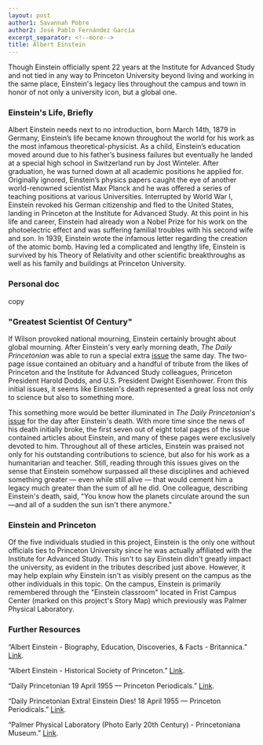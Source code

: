 ```yaml
---
layout: post
author1: Savannah Pobre
author2: José Pablo Fernández García
excerpt_separator: <!--more-->
title: Albert Einstein
---
```


Though Einstein officially spent 22 years at the Institute for Advanced Study and not tied in any way to Princeton University beyond living and working in the same place, Einstein's legacy lies throughout the campus and town in honor of not only a university icon, but a global one. <!--more-->

### Einstein's Life, Briefly ###
Albert Einstein needs next to no introduction, born March 14th, 1879 in Germany, Einstein’s life became known throughout the world for his work as the most infamous theoretical-physicist. As a child, Einstein’s education moved around due to his father’s business failures but eventually he landed at a special high school in Switzerland run by Jost Winteler. After graduation, he was turned down at all academic positions he applied for. Originally ignored, Einstein’s physics papers caught the eye of another world-renowned scientist Max Planck and he was offered a series of teaching positions at various Universities. Interrupted by World War I, Einstein revoked his German citizenship and fled to the United States, landing in Princeton at the Institute for Advanced Study. At this point in his life and career, Einstein had already won a Nobel Prize for his work on the photoelectric effect and was suffering familial troubles with his second wife and son. In 1939, Einstein wrote the infamous letter regarding the creation of the atomic bomb. Having led a complicated and lengthy life, Einstein is survived by his Theory of Relativity and other scientific breakthroughs as well as his family and buildings at Princeton University.

### Personal doc ###
copy

### "Greatest Scientist Of Century" ###
If Wilson provoked national mourning, Einstein certainly brought about global mourning. After Einstein's very early morning death, *The Daily Princetonian* was able to run a special extra [issue](https://papersofprinceton.princeton.edu/princetonperiodicals/?a=d&d=Princetonian19550418-02) the same day. The two-page issue contained an obituary and a handful of tribute from the likes of Princeton and the Institute for Advanced Study colleagues, Princeton President Harold Dodds, and U.S. President Dwight Eisenhower. From this initial issues, it seems like Einstein's death represented a great loss not only to science but also to something more.

This something more would be better illuminated in *The Daily Princetonian*'s [issue](https://papersofprinceton.princeton.edu/princetonperiodicals/?a=d&d=Princetonian19550419-01.1.1) for the day after Einstein's death. With more time since the news of his death initially broke, the first seven out of eight total pages of the issue contained articles about Einstein, and many of these pages were exclusively devoted to him. Throughout all of these articles, Einstein was praised not only for his outstanding contributions to science, but also for his work as a humanitarian and teacher. Still, reading through this issues gives on the sense that Einstein somehow surpassed all these disciplines and achieved something greater — even while still alive — that would cement him a legacy much greater than the sum of all he did. One colleague, describing Einstein's death, said, "You know how the planets circulate around the sun—and all of a sudden the sun isn't there anymore."

### Einstein and Princeton ###
Of the five individuals studied in this project, Einstein is the only one without officials ties to Princeton University since he was actually affiliated with the Institute for Advanced Study. This isn't to say Einstein didn't greatly impact the university, as evident in the tributes described just above. However, it may help explain why Einstein isn't as visibly present on the campus as the other individuals in this topic. On the campus, Einstein is primarily remembered through the "Einstein classroom" located in Frist Campus Center (marked on this project's Story Map) which previously was Palmer Physical Laboratory.

### Further Resources ###
“Albert Einstein - Biography, Education, Discoveries, & Facts - Britannica.” [Link](https://www.britannica.com/biography/Albert-Einstein).

“Albert Einstein - Historical Society of Princeton.” [Link](https://princetonhistory.org/research/historic-princeton/albert-einstein/).

“Daily Princetonian 19 April 1955 — Princeton Periodicals.” [Link](https://papersofprinceton.princeton.edu/princetonperiodicals/?a=d&d=Princetonian19550419-01).

“Daily Princetonian Extra! Einstein Dies! 18 April 1955 — Princeton Periodicals.” [Link](https://papersofprinceton.princeton.edu/princetonperiodicals/?a=d&d=Princetonian19550418-02.1.1).

“Palmer Physical Laboratory (Photo Early 20th Century) - Princetoniana Museum.” [Link](https://www.princetonianamuseum.org/artifact/347682f7-888f-4f3d-9760-4b41e5bf0a76).
